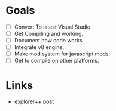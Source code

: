 
# Goals

+ [ ] Convert To latest Visual Studio
+ [ ] Get Compiling and working.
+ [ ] Document how code works.
+ [ ] Integrate v8 engine.
+ [ ] Make mod system for javascript mods.
+ [ ] Get to compile on other platforms.

# Links

 +  [explorer++ post](https://explorerplusplus.com/blog/2019/03/07/embedding-v8-c++-application)
